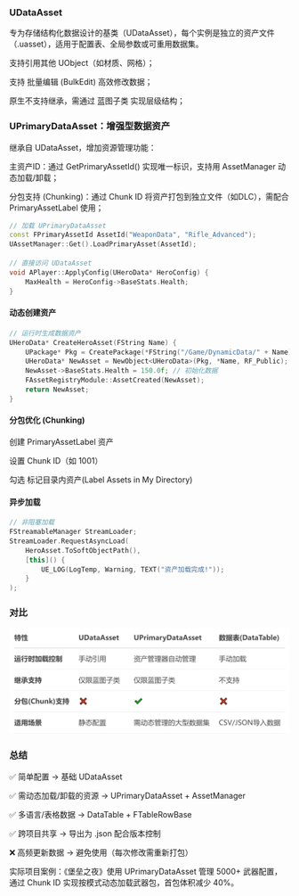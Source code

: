 ### UDataAsset

专为存储结构化数据设计的基类（UDataAsset），每个实例是独立的资产文件（.uasset），适用于配置表、全局参数或可重用数据集。

支持引用其他 UObject（如材质、网格）；

支持 批量编辑 (BulkEdit) 高效修改数据；

原生不支持继承，需通过 蓝图子类 实现层级结构；

### UPrimaryDataAsset：增强型数据资产

继承自 UDataAsset，增加资源管理功能：

主资产ID：通过 GetPrimaryAssetId() 实现唯一标识，支持用 AssetManager 动态加载/卸载；

分包支持 (Chunking)：通过 Chunk ID 将资产打包到独立文件（如DLC），需配合 PrimaryAssetLabel 使用；

```C++
// 加载 UPrimaryDataAsset
const FPrimaryAssetId AssetId("WeaponData", "Rifle_Advanced");
UAssetManager::Get().LoadPrimaryAsset(AssetId);

// 直接访问 UDataAsset
void APlayer::ApplyConfig(UHeroData* HeroConfig) {
    MaxHealth = HeroConfig->BaseStats.Health;
}
```

#### 动态创建资产

```C++
// 运行时生成数据资产
UHeroData* CreateHeroAsset(FString Name) {
    UPackage* Pkg = CreatePackage(*FString("/Game/DynamicData/" + Name));
    UHeroData* NewAsset = NewObject<UHeroData>(Pkg, *Name, RF_Public);
    NewAsset->BaseStats.Health = 150.0f; // 初始化数据
    FAssetRegistryModule::AssetCreated(NewAsset);
    return NewAsset;
}
```

#### 分包优化 (Chunking)

创建 PrimaryAssetLabel 资产

设置 Chunk ID（如 1001）

勾选 标记目录内资产(Label Assets in My Directory)

#### 异步加载

```C++
// 非阻塞加载
FStreamableManager StreamLoader;
StreamLoader.RequestAsyncLoad(
    HeroAsset.ToSoftObjectPath(),
    [this]() { 
        UE_LOG(LogTemp, Warning, TEXT("资产加载完成!"));
    }
);
```

### 对比

![](https://github.com/HushengStudent/myUnreal/blob/main/Doc/Basics/basic_info_udataasset/udataasset.png?raw=true)

### 总结

✅ 简单配置 → 基础 UDataAsset

✅ 需动态加载/卸载的资源 → UPrimaryDataAsset + AssetManager

✅ 多语言/表格数据 → DataTable + FTableRowBase

✅ 跨项目共享 → 导出为 .json 配合版本控制

❌ 高频更新数据 → 避免使用（每次修改需重新打包）

实际项目案例：《堡垒之夜》使用 UPrimaryDataAsset 管理 5000+ 武器配置，通过 Chunk ID 实现按模式动态加载武器包，首包体积减少 40%。